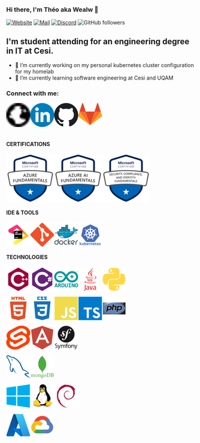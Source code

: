 ### Hi there, I'm Théo aka Wealw 👋

[![Website](https://img.shields.io/badge/theo.weimann.net-online-green?publish&style=for-the-badge)](https://theo-weimann.net)
[![Mail](https://img.shields.io/badge/Microsoft_Outlook-0078D4?style=for-the-badge&logo=microsoft-outlook&logoColor=white&label=theo.weimann@viacesi.fr)](mailto:theo.weimann@viacesi.fr)
[![Discord](https://img.shields.io/badge/Discord-7289DA?style=for-the-badge&logo=discord&logoColor=white)](https://discordapp.com/users/Th%C3%A9o.W#4269/)
![GitHub followers](https://img.shields.io/github/followers/wealw?label=Github%20followers&style=for-the-badge)
<br clear="left"/>

## I'm student attending for an engineering degree in IT at Cesi.

- 🔭 I’m currently working on my personal kubernetes cluster configuration for my homelab
- 🌱 I’m currently learning software engineering at Cesi and UQAM

### Connect with me:

[<img align="left" alt="theo-weimann.net" width="64px" src="https://raw.githubusercontent.com/iconic/open-iconic/master/svg/globe.svg"  />](https://theo-weimann.net)
[<img align="left" alt="théo-weimann | LinkedIn" width="64px" src="https://raw.githubusercontent.com/Wealw/Wealw/main/img/linkedin.svg" />](https://www.linkedin.com/in/th%C3%A9o-weimann/)
[<img align="left" alt="théo-weimann | Github" width="64px" src="https://raw.githubusercontent.com/Wealw/Wealw/main/img/github.svg" />](https://github.com/Wealw)
[<img align="left" alt="théo-weimann | Gitlab" width="64px" src="https://github.com/Wealw/Wealw/blob/main/img/gitlab.svg" />](https://gitlab.com/wealw)
<br clear="left"/>
<br clear="left"/>

#### CERTIFICATIONS

[<img align="left" alt="AZ-900" width="128px" src="https://github.com/Wealw/Wealw/blob/ba5bad6efff6c4afe011c6c576f18bd6f180b2ce/img/azure-fundamentals.png" />](#CERTIFICATION)
[<img align="left" alt="AI-900" width="128px" src="https://github.com/Wealw/Wealw/blob/fddb2db761c18017056963b1cf7a91120796e595/img/azure-ai-fundamentals.png" />](#CERTIFICATION)
[<img align="left" alt="SC-900" width="128px" src="https://github.com/Wealw/Wealw/blob/fddb2db761c18017056963b1cf7a91120796e595/img/security-compliance-and-identity-fundamentals.png" />](#CERTIFICATION)
<br clear="left"/>

#### IDE & TOOLS

[<img align="left" alt="JetBrains" width="64px" src="https://raw.githubusercontent.com/devicons/devicon/master/icons/jetbrains/jetbrains-original.svg" />](#IDE-&-TOOLS)
[<img align="left" alt="Git" width="64px" src="https://raw.githubusercontent.com/devicons/devicon/master/icons/git/git-plain.svg" />](#IDE-&-TOOLS)
[<img align="left" alt="Docker" width="64px" src="https://raw.githubusercontent.com/devicons/devicon/master/icons/docker/docker-original-wordmark.svg" />](#IDE-&-TOOLS)
[<img align="left" alt="Kubernetes" width="64px" src="https://github.com/devicons/devicon/blob/master/icons/kubernetes/kubernetes-plain-wordmark.svg" />](#IDE-&-TOOLS)
<br clear="left"/>

#### TECHNOLOGIES

<!--Heavy-->
[<img align="left" alt="C++" width="64px" src="https://raw.githubusercontent.com/devicons/devicon/master/icons/cplusplus/cplusplus-plain.svg" />](#TECHNOLOGIES)
[<img align="left" alt="C#" width="64px" src="https://raw.githubusercontent.com/devicons/devicon/master/icons/csharp/csharp-plain.svg" />](#TECHNOLOGIES)
[<img align="left" alt="Arduino" width="64px" src="https://raw.githubusercontent.com/devicons/devicon/master/icons/arduino/arduino-original-wordmark.svg" />](#TECHNOLOGIES)
[<img align="left" alt="Java" width="64px" src="https://github.com/devicons/devicon/blob/master/icons/java/java-plain-wordmark.svg" />](#TECHNOLOGIES)
[<img align="left" alt="Python" width="64px" src="https://github.com/devicons/devicon/blob/master/icons/python/python-plain.svg" />](#TECHNOLOGIES)
<br clear="left"/>
<!--Web basic-->
[<img align="left" alt="Html" width="64px" src="https://raw.githubusercontent.com/devicons/devicon/master/icons/html5/html5-plain-wordmark.svg" />](#TECHNOLOGIES)
[<img align="left" alt="Css" width="64px" src="https://raw.githubusercontent.com/devicons/devicon/master/icons/css3/css3-plain-wordmark.svg" />](#TTECHNOLOGIES)
[<img align="left" alt="Js" width="64px" src="https://raw.githubusercontent.com/devicons/devicon/master/icons/javascript/javascript-plain.svg" />](#TECHNOLOGIES)
[<img align="left" alt="Ts" width="64px" src="https://raw.githubusercontent.com/devicons/devicon/master/icons/typescript/typescript-plain.svg" />](#TECHNOLOGIES)
[<img align="left" alt="Php" width="64px" src="https://github.com/devicons/devicon/blob/master/icons/php/php-original.svg" />](#TECHNOLOGIES)
<br clear="left"/>
<!--Web framework-->
[<img align="left" alt="Svelte.js" width="64px" src="https://raw.githubusercontent.com/devicons/devicon/master/icons/svelte/svelte-original.svg" />](#TECHNOLOGIES)
[<img align="left" alt="Angular" width="64px" src="https://raw.githubusercontent.com/devicons/devicon/master/icons/angularjs/angularjs-plain.svg" />](#TECHNOLOGIES)
[<img align="left" alt="Symfony" width="64px" src="https://github.com/devicons/devicon/blob/master/icons/symfony/symfony-original-wordmark.svg" />](#TECHNOLOGIES)
<br clear="left"/>
<!--Database-->
[<img align="left" alt="MySQL" width="64px" src="https://github.com/devicons/devicon/blob/master/icons/mysql/mysql-plain.svg" />](#TECHNOLOGIES)
[<img align="left" alt="MongoDb" width="64px" src="https://github.com/devicons/devicon/blob/master/icons/mongodb/mongodb-plain-wordmark.svg" />](#TECHNOLOGIES)
<br clear="left"/>
<!--OS-->
[<img align="left" alt="Windows" width="64px" src="https://github.com/devicons/devicon/blob/master/icons/windows8/windows8-original.svg" />](#TECHNOLOGIES)
[<img align="left" alt="Linux" width="64px" src="https://raw.githubusercontent.com/devicons/devicon/master/icons/linux/linux-original.svg" />](#TECHNOLOGIES)
[<img align="left" alt="Debian" width="64px" src="https://github.com/devicons/devicon/blob/master/icons/debian/debian-plain.svg" />](#TECHNOLOGIES)
<br clear="left"/>
<!--Cloud-->
[<img align="left" alt="Azure" width="64px" src="https://github.com/devicons/devicon/blob/master/icons/azure/azure-original.svg" />](#TECHNOLOGIES)
[<img align="left" alt="GCP" width="64px" src="https://raw.githubusercontent.com/devicons/devicon/master/icons/googlecloud/googlecloud-original.svg" />](#TECHNOLOGIES)
<!--Other-->

<!--Icon : Copyright to devicons devicon repository https://github.com/devicons/devicon-->
